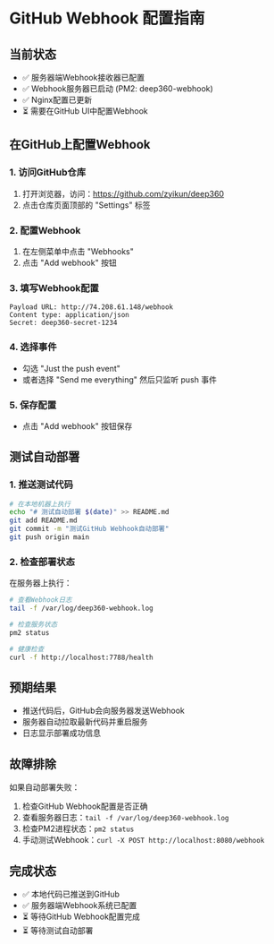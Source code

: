 # GitHub Webhook 配置指南

## 当前状态
- ✅ 服务器端Webhook接收器已配置
- ✅ Webhook服务器已启动 (PM2: deep360-webhook)
- ✅ Nginx配置已更新
- ⏳ 需要在GitHub UI中配置Webhook

## 在GitHub上配置Webhook

### 1. 访问GitHub仓库
1. 打开浏览器，访问：https://github.com/zyikun/deep360
2. 点击仓库页面顶部的 "Settings" 标签

### 2. 配置Webhook
1. 在左侧菜单中点击 "Webhooks"
2. 点击 "Add webhook" 按钮

### 3. 填写Webhook配置
```
Payload URL: http://74.208.61.148/webhook
Content type: application/json
Secret: deep360-secret-1234
```

### 4. 选择事件
- 勾选 "Just the push event"
- 或者选择 "Send me everything" 然后只监听 push 事件

### 5. 保存配置
- 点击 "Add webhook" 按钮保存

## 测试自动部署

### 1. 推送测试代码
```bash
# 在本地机器上执行
echo "# 测试自动部署 $(date)" >> README.md
git add README.md
git commit -m "测试GitHub Webhook自动部署"
git push origin main
```

### 2. 检查部署状态
在服务器上执行：
```bash
# 查看Webhook日志
tail -f /var/log/deep360-webhook.log

# 检查服务状态
pm2 status

# 健康检查
curl -f http://localhost:7788/health
```

## 预期结果
- 推送代码后，GitHub会向服务器发送Webhook
- 服务器自动拉取最新代码并重启服务
- 日志显示部署成功信息

## 故障排除
如果自动部署失败：
1. 检查GitHub Webhook配置是否正确
2. 查看服务器日志：`tail -f /var/log/deep360-webhook.log`
3. 检查PM2进程状态：`pm2 status`
4. 手动测试Webhook：`curl -X POST http://localhost:8080/webhook`

## 完成状态
- ✅ 本地代码已推送到GitHub
- ✅ 服务器端Webhook系统已配置
- ⏳ 等待GitHub Webhook配置完成
- ⏳ 等待测试自动部署
